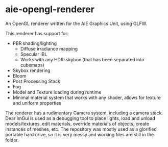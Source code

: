 # aie-opengl-renderer

An OpenGL renderer written for the AIE Graphics Unit, using GLFW.

This renderer has support for:
- PBR shading/lighting
  - Diffuse irradiance mapping
  - Specular IBL
  - Works with any HDRi skybox (that has been separated into cubemaps)
- Skybox rendering
- Bloom
- Post Processing Stack
- Fog
- Model and Texture loading during runtime
- Minimal material system that works with any shader, allows for texture and uniform properties

The renderer has a rudimentary Camera system, including a camera stack.
Dear ImGui is used as a debugging tool to place lights, load and unload models/textures, edit materials, override materials of objects, create instances of meshes, etc.
The repository was mostly used as a glorified portable hard drive, so it is very messy and working files are still in the folder.
